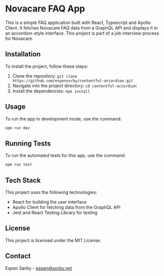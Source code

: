# Novacare FAQ App

This is a simple FAQ application built with React, Typescript and Apollo Client. It fetches Novacare FAQ data from a GraphQL API and displays it in an accordion-style interface. This project is part of a job interview process for Novacare.


## Installation

To install the project, follow these steps:

1. Clone the repository: `git clone https://github.com/espensorby/contentful-accordion.git`
2. Navigate into the project directory: `cd contentful-accordion`
3. Install the dependencies: `npm install`


## Usage

To run the app in development mode, use the command:

```bash
npm run dev
```

## Running Tests
To run the automated tests for this app, use the command:

```bash
npm run test
```


## Tech Stack

This project uses the following technologies:

- React for building the user interface
- Apollo Client for fetching data from the GraphQL API
- Jest and React Testing Library for testing


## License

This project is licensed under the MIT License.


## Contact

Espen Sørby - espen@sorby.net
